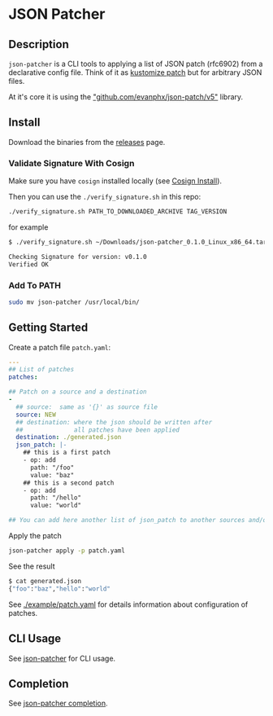 # JSON Patcher

## Description 

`json-patcher` is a CLI tools to applying a list of JSON patch (rfc6902) from a declarative config file. Think of it as [kustomize patch](https://kubectl.docs.kubernetes.io/references/kustomize/builtins/#_patchesjson6902_) but for arbitrary JSON files. 

At it's core it is using the ["github.com/evanphx/json-patch/v5"]("github.com/evanphx/json-patch/v5") library.

## Install 

Download the binaries from the [releases](https://github.com/vdbulcke/json-patcher/releases) page. 

### Validate Signature With Cosign

Make sure you have `cosign` installed locally (see [Cosign Install](https://docs.sigstore.dev/cosign/installation/)).


Then you can use the `./verify_signature.sh` in this repo: 

```bash
./verify_signature.sh PATH_TO_DOWNLOADED_ARCHIVE TAG_VERSION
```
for example
```bash
$ ./verify_signature.sh ~/Downloads/json-patcher_0.1.0_Linux_x86_64.tar.gz v0.1.0

Checking Signature for version: v0.1.0
Verified OK

```


### Add To PATH 



```bash
sudo mv json-patcher /usr/local/bin/
```

## Getting Started



Create a patch file `patch.yaml`: 
```yaml
---
## List of patches
patches:

## Patch on a source and a destination
- 
  ## source:  same as '{}' as source file
  source: NEW
  ## destination: where the json should be written after 
  ##              all patches have been applied
  destination: ./generated.json
  json_patch: |-
    ## this is a first patch 
    - op: add
      path: "/foo"
      value: "baz"
    ## this is a second patch 
    - op: add
      path: "/hello"
      value: "world"

## You can add here another list of json_patch to another sources and/or destinations
```


Apply the patch
```bash
json-patcher apply -p patch.yaml
```

See the result
```bash
$ cat generated.json 
{"foo":"baz","hello":"world"
```

See [./example/patch.yaml](./example/patch.yaml) for details information about configuration of patches.


## CLI Usage 

See [json-patcher](./doc/json-patcher.md) for CLI usage.

## Completion 

See [json-patcher completion](./doc/json-patcher_completion.md).

